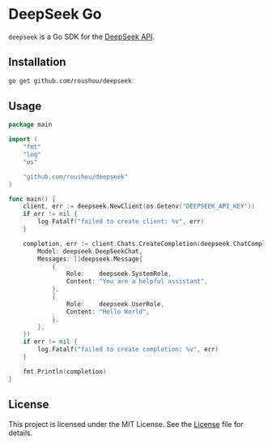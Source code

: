 # DeepSeek Go

`deepseek` is a Go SDK for the [DeepSeek API](https://api-docs.deepseek.com/).

## Installation

```bash
go get github.com/roushou/deepseek
```

## Usage

```go
package main

import (
	"fmt"
	"log"
	"os"

	"github.com/roushou/deepseek"
)

func main() {
	client, err := deepseek.NewClient(os.Getenv("DEEPSEEK_API_KEY"))
	if err != nil {
		log.Fatalf("failed to create client: %v", err)
	}

	completion, err := client.Chats.CreateCompletion(deepseek.ChatCompletionRequest{
		Model: deepseek.DeepSeekChat,
		Messages: []deepseek.Message{
			{
				Role:    deepseek.SystemRole,
				Content: "You are a helpful assistant",
			},
			{
				Role:    deepseek.UserRole,
				Content: "Hello World",
			},
		},
	})
	if err != nil {
		log.Fatalf("failed to create completion: %v", err)
	}

	fmt.Println(completion)
}
```

## License

This project is licensed under the MIT License. See the [License](./LICENSE) file for details.

